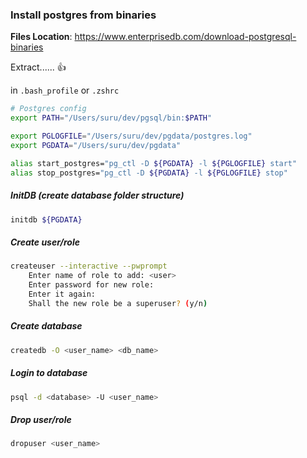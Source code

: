 ### Install postgres from binaries



**Files Location**: https://www.enterprisedb.com/download-postgresql-binaries

Extract...... :thumbsup:

in `.bash_profile` or `.zshrc`

```bash
# Postgres config
export PATH="/Users/suru/dev/pgsql/bin:$PATH"

export PGLOGFILE="/Users/suru/dev/pgdata/postgres.log"
export PGDATA="/Users/suru/dev/pgdata"

alias start_postgres="pg_ctl -D ${PGDATA} -l ${PGLOGFILE} start"
alias stop_postgres="pg_ctl -D ${PGDATA} -l ${PGLOGFILE} stop"	
```

##### InitDB (create database folder structure)

```bash
initdb ${PGDATA}
```

##### Create user/role

```bash
createuser --interactive --pwprompt
	Enter name of role to add: <user>
	Enter password for new role:
	Enter it again:
	Shall the new role be a superuser? (y/n)
```

##### Create database

```bash
createdb -O <user_name> <db_name>
```

##### Login to database

```bash
psql -d <database> -U <user_name>
```

##### Drop user/role

```bash
dropuser <user_name>
```

